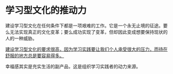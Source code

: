 # 学习型文化的推动力

建设学习型文化在任何条件下都是一项艰难的工作。它是一个永无止境的征途。要么无法实现真正的文化变革；要么成功实现了变革，但却因此变成想要保持现状的人的一种威胁。

<u>建设学习型文化的要求很高，因为学习实践要让我们个人承受很大的压力，而待在舒服的地方总是要容易得多。</u>

幸福感其实是充实生活的副产品，这是组织学习实践者的动力来源。

